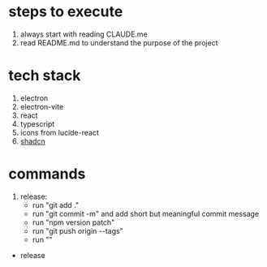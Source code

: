 # steps to execute

1. always start with reading CLAUDE.me
2. read README.md to understand the purpose of the project

# tech stack

1. electron
2. electron-vite
3. react
4. typescript
5. icons from lucide-react
6. [shadcn](https://ui.shadcn.com/)

# commands

1. release: 
   - run "git add ."
   - run "git commit -m" and add short but meaningful commit message
   - run "npm version patch"
   - run "git push origin --tags"
   - run ""
- release
